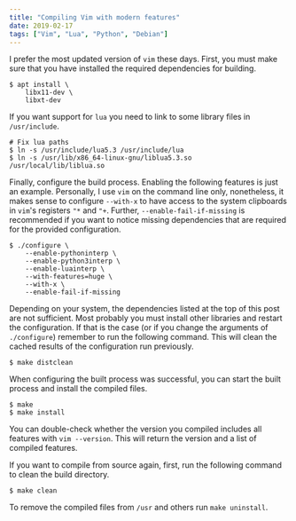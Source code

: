 ```yaml
---
title: "Compiling Vim with modern features"
date: 2019-02-17
tags: ["Vim", "Lua", "Python", "Debian"]
---
```


I prefer the most updated version of `vim` these days. First, you must make
sure that you have installed the required dependencies for building.

```{shell}
$ apt install \
    libx11-dev \
    libxt-dev
```

<!-- more -->

If you want support for `lua` you need to link to some library files in
`/usr/include`.

```{shell}
# Fix lua paths
$ ln -s /usr/include/lua5.3 /usr/include/lua
$ ln -s /usr/lib/x86_64-linux-gnu/liblua5.3.so /usr/local/lib/liblua.so
```

Finally, configure the build process. Enabling the following features is just
an example. Personally, I use `vim` on the command line only, nonetheless, it
makes sense to configure `--with-x` to have access to the system clipboards in
`vim`'s registers `"*` and `"+`. Further, `--enable-fail-if-missing` is
recommended if you want to notice missing dependencies that are required for
the provided configuration.

```{shell}
$ ./configure \
    --enable-pythoninterp \
    --enable-python3interp \
    --enable-luainterp \
    --with-features=huge \
    --with-x \
    --enable-fail-if-missing
```

Depending on your system, the dependencies listed at the top of this post are
not sufficient. Most probably you must install other libraries and restart the
configuration. If that is the case (or if you change the arguments of
`./configure`) remember to run the following command. This will clean the
cached results of the configuration run previously.

```{shell}
$ make distclean
```

When configuring the built process was successful, you can start the built
process and install the compiled files.

```{shell}
$ make
$ make install
```

You can double-check whether the version you compiled includes all features
with `vim --version`. This will return the version and a list of compiled
features.

If you want to compile from source again, first, run the following command to
clean the build directory.

```{shell}
$ make clean
```

To remove the compiled files from `/usr` and others run `make uninstall`.

